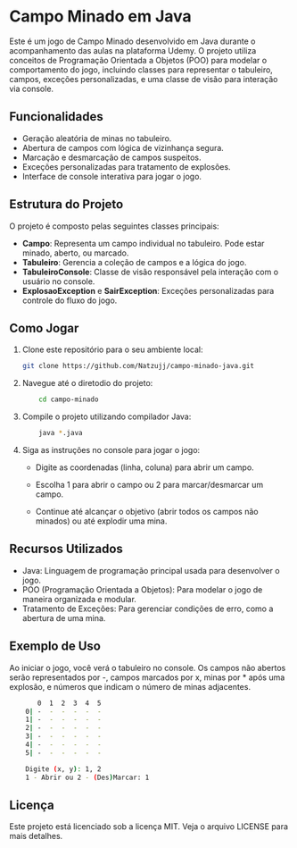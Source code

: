# Campo Minado em Java

Este é um jogo de Campo Minado desenvolvido em Java durante o acompanhamento das aulas na plataforma Udemy. O projeto utiliza conceitos de Programação Orientada a Objetos (POO) para modelar o comportamento do jogo, incluindo classes para representar o tabuleiro, campos, exceções personalizadas, e uma classe de visão para interação via console.

## Funcionalidades

- Geração aleatória de minas no tabuleiro.
- Abertura de campos com lógica de vizinhança segura.
- Marcação e desmarcação de campos suspeitos.
- Exceções personalizadas para tratamento de explosões.
- Interface de console interativa para jogar o jogo.

## Estrutura do Projeto

O projeto é composto pelas seguintes classes principais:

- **Campo**: Representa um campo individual no tabuleiro. Pode estar minado, aberto, ou marcado.
- **Tabuleiro**: Gerencia a coleção de campos e a lógica do jogo.
- **TabuleiroConsole**: Classe de visão responsável pela interação com o usuário no console.
- **ExplosaoException** e **SairException**: Exceções personalizadas para controle do fluxo do jogo.

## Como Jogar

1. Clone este repositório para o seu ambiente local:

   ```bash
   git clone https://github.com/Natzujj/campo-minado-java.git
   ```

2. Navegue até o diretodio do projeto:
    ```bash
        cd campo-minado
    ```

3. Compile o projeto utilizando compilador Java:
    ```bash
        java *.java
    ```
5. Siga as instruções no console para jogar o jogo:

    - Digite as coordenadas (linha, coluna) para abrir um campo.

    - Escolha 1 para abrir o campo ou 2 para marcar/desmarcar um campo.

    - Continue até alcançar o objetivo (abrir todos os campos não minados) ou até explodir uma mina.

## Recursos Utilizados

* Java: Linguagem de programação principal usada para desenvolver o jogo.
* POO (Programação Orientada a Objetos): Para modelar o jogo de maneira organizada e modular.
* Tratamento de Exceções: Para gerenciar condições de erro, como a abertura de uma mina.

## Exemplo de Uso
Ao iniciar o jogo, você verá o tabuleiro no console. Os campos não abertos serão representados por -, campos marcados por x, minas por * após uma explosão, e números que indicam o número de minas adjacentes.

```bash
       0  1  2  3  4  5
    0| -  -  -  -  -  -
    1| -  -  -  -  -  -
    2| -  -  -  -  -  -
    3| -  -  -  -  -  -
    4| -  -  -  -  -  -
    5| -  -  -  -  -  -

    Digite (x, y): 1, 2
    1 - Abrir ou 2 - (Des)Marcar: 1
```

## Licença
Este projeto está licenciado sob a licença MIT. Veja o arquivo LICENSE para mais detalhes.